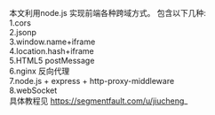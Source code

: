 本文利用node.js 实现前端各种跨域方式。
包含以下几种:<br/>
1.cors </br>
2.jsonp </br>
3.window.name+iframe </br> 
4.location.hash+iframe </br>
5.HTML5 postMessage </br>
6.nginx 反向代理 </br>
7.node.js + express + http-proxy-middleware<br/>
8.webSocket<br/>
具体教程见 https://segmentfault.com/u/jiucheng_